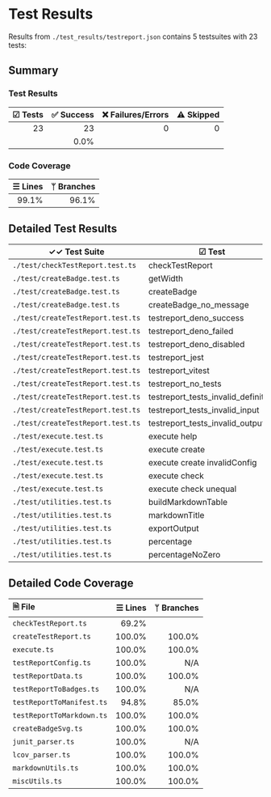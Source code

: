 # Test Results

Results from `./test_results/testreport.json` contains 5 testsuites with 23 tests:

## Summary

### Test Results

| ☑ Tests | ✅ Success | ❌ Failures/Errors | ⚠️ Skipped |
| ------: | --------: | ----------------: | ---------: |
|      23 |        23 |                 0 |          0 |
|         |      0.0% |                   |            |

### Code Coverage

| ☰ Lines | ᛘ Branches |
| ------: | ---------: |
|   99.1% |      96.1% |

## Detailed Test Results

| ✓✓ Test Suite                     | ☑ Test                              | State |
| --------------------------------- | ----------------------------------- | ----- |
| `./test/checkTestReport.test.ts`  | checkTestReport                     | ✅     |
| `./test/createBadge.test.ts`      | getWidth                            | ✅     |
| `./test/createBadge.test.ts`      | createBadge                         | ✅     |
| `./test/createBadge.test.ts`      | createBadge_no_message              | ✅     |
| `./test/createTestReport.test.ts` | testreport_deno_success             | ✅     |
| `./test/createTestReport.test.ts` | testreport_deno_failed              | ✅     |
| `./test/createTestReport.test.ts` | testreport_deno_disabled            | ✅     |
| `./test/createTestReport.test.ts` | testreport_jest                     | ✅     |
| `./test/createTestReport.test.ts` | testreport_vitest                   | ✅     |
| `./test/createTestReport.test.ts` | testreport_no_tests                 | ✅     |
| `./test/createTestReport.test.ts` | testreport_tests_invalid_definition | ✅     |
| `./test/createTestReport.test.ts` | testreport_tests_invalid_input      | ✅     |
| `./test/createTestReport.test.ts` | testreport_tests_invalid_output     | ✅     |
| `./test/execute.test.ts`          | execute help                        | ✅     |
| `./test/execute.test.ts`          | execute create                      | ✅     |
| `./test/execute.test.ts`          | execute create invalidConfig        | ✅     |
| `./test/execute.test.ts`          | execute check                       | ✅     |
| `./test/execute.test.ts`          | execute check unequal               | ✅     |
| `./test/utilities.test.ts`        | buildMarkdownTable                  | ✅     |
| `./test/utilities.test.ts`        | markdownTitle                       | ✅     |
| `./test/utilities.test.ts`        | exportOutput                        | ✅     |
| `./test/utilities.test.ts`        | percentage                          | ✅     |
| `./test/utilities.test.ts`        | percentageNoZero                    | ✅     |

## Detailed Code Coverage

| 🗎 File                   | ☰ Lines | ᛘ Branches |
| :------------------------ | ------: | ---------: |
| `checkTestReport.ts`      |   69.2% |            |
| `createTestReport.ts`     |  100.0% |     100.0% |
| `execute.ts`              |  100.0% |     100.0% |
| `testReportConfig.ts`     |  100.0% |        N/A |
| `testReportData.ts`       |  100.0% |     100.0% |
| `testReportToBadges.ts`   |  100.0% |        N/A |
| `testReportToManifest.ts` |   94.8% |      85.0% |
| `testReportToMarkdown.ts` |  100.0% |     100.0% |
| `createBadgeSvg.ts`       |  100.0% |     100.0% |
| `junit_parser.ts`         |  100.0% |        N/A |
| `lcov_parser.ts`          |  100.0% |     100.0% |
| `markdownUtils.ts`        |  100.0% |     100.0% |
| `miscUtils.ts`            |  100.0% |     100.0% |
